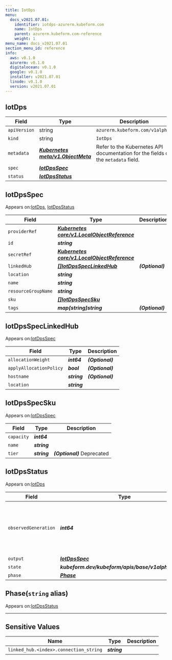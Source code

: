 ```yaml
---
title: IotDps
menu:
  docs_v2021.07.01:
    identifier: iotdps-azurerm.kubeform.com
    name: IotDps
    parent: azurerm.kubeform.com-reference
    weight: 1
menu_name: docs_v2021.07.01
section_menu_id: reference
info:
  aws: v0.1.0
  azurerm: v0.1.0
  digitalocean: v0.1.0
  google: v0.1.0
  installer: v2021.07.01
  linode: v0.1.0
  version: v2021.07.01
---
```


## IotDps
| Field | Type | Description |
| ------ | ----- | ----------- |
| `apiVersion` | string | `azurerm.kubeform.com/v1alpha1` |
|    `kind` | string | `IotDps` |
| `metadata` | ***[Kubernetes meta/v1.ObjectMeta](https://v1-18.docs.kubernetes.io/docs/reference/generated/kubernetes-api/v1.18/#objectmeta-v1-meta)***|Refer to the Kubernetes API documentation for the fields of the `metadata` field.|
| `spec` | ***[IotDpsSpec](#iotdpsspec)***||
| `status` | ***[IotDpsStatus](#iotdpsstatus)***||
## IotDpsSpec

Appears on:[IotDps](#iotdps), [IotDpsStatus](#iotdpsstatus)

| Field | Type | Description |
| ------ | ----- | ----------- |
| `providerRef` | ***[Kubernetes core/v1.LocalObjectReference](https://v1-18.docs.kubernetes.io/docs/reference/generated/kubernetes-api/v1.18/#localobjectreference-v1-core)***||
| `id` | ***string***||
| `secretRef` | ***[Kubernetes core/v1.LocalObjectReference](https://v1-18.docs.kubernetes.io/docs/reference/generated/kubernetes-api/v1.18/#localobjectreference-v1-core)***||
| `linkedHub` | ***[[]IotDpsSpecLinkedHub](#iotdpsspeclinkedhub)***| ***(Optional)*** |
| `location` | ***string***||
| `name` | ***string***||
| `resourceGroupName` | ***string***||
| `sku` | ***[[]IotDpsSpecSku](#iotdpsspecsku)***||
| `tags` | ***map[string]string***| ***(Optional)*** |
## IotDpsSpecLinkedHub

Appears on:[IotDpsSpec](#iotdpsspec)

| Field | Type | Description |
| ------ | ----- | ----------- |
| `allocationWeight` | ***int64***| ***(Optional)*** |
| `applyAllocationPolicy` | ***bool***| ***(Optional)*** |
| `hostname` | ***string***| ***(Optional)*** |
| `location` | ***string***||
## IotDpsSpecSku

Appears on:[IotDpsSpec](#iotdpsspec)

| Field | Type | Description |
| ------ | ----- | ----------- |
| `capacity` | ***int64***||
| `name` | ***string***||
| `tier` | ***string***| ***(Optional)*** Deprecated|
## IotDpsStatus

Appears on:[IotDps](#iotdps)

| Field | Type | Description |
| ------ | ----- | ----------- |
| `observedGeneration` | ***int64***| ***(Optional)*** Resource generation, which is updated on mutation by the API Server.|
| `output` | ***[IotDpsSpec](#iotdpsspec)***| ***(Optional)*** |
| `state` | ***kubeform.dev/kubeform/apis/base/v1alpha1.State***| ***(Optional)*** |
| `phase` | ***[Phase](#phase)***| ***(Optional)*** |
## Phase(`string` alias)

Appears on:[IotDpsStatus](#iotdpsstatus)

---
## Sensitive Values
| Name | Type | Description |
|------|------|-------------|
| `linked_hub.<index>.connection_string` | ***string*** ||
